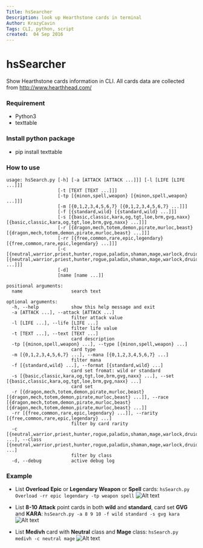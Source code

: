 ```yaml
---
Title: hsSearcher
Description: look up Hearthstone cards in terminal
Author: KrazyCavin
Tags: CLI, python, script
created:  04 Sep 2016
---
```


hsSearcher
==========
Show Hearthstone cards information in CLI. All cards data are collected from http://www.hearthhead.com/

### Requirement
* Python3
* texttable

### Install python package
* pip install texttable

### How to use
```
usage: hsSearch.py [-h] [-a [ATTACK [ATTACK ...]]] [-l [LIFE [LIFE ...]]]
                   [-t [TEXT [TEXT ...]]]
                   [-tp [{minon,spell,weapon} [{minon,spell,weapon} ...]]]
                   [-m [{0,1,2,3,4,5,6,7} [{0,1,2,3,4,5,6,7} ...]]]
                   [-f [{standard,wild} [{standard,wild} ...]]]
                   [-s [{basic,classic,kara,og,tgt,loe,brm,gvg,naxx} [{basic,classic,kara,og,tgt,loe,brm,gvg,naxx} ...]]]
                   [-r [{dragon,mech,totem,demon,pirate,murloc,beast} [{dragon,mech,totem,demon,pirate,murloc,beast} ...]]]
                   [-rr [{free,common,rare,epic,legendary} [{free,common,rare,epic,legendary} ...]]]
                   [-c [{neutral,warrior,priest,hunter,rogue,paladin,shaman,mage,warlock,druid} [{neutral,warrior,priest,hunter,rogue,paladin,shaman,mage,warlock,druid} ...]]]
                   [-d]
                   [name [name ...]]

positional arguments:
  name                  search text

optional arguments:
  -h, --help            show this help message and exit
  -a [ATTACK ...], --attack [ATTACK ...]
                        filter attack value
  -l [LIFE ...], --life [LIFE ...]
                        filter life value
  -t [TEXT ...], --text [TEXT ...]
                        card description
  -tp [{minon,spell,weapon} ...], --type [{minon,spell,weapon} ...]
                        card type
  -m [{0,1,2,3,4,5,6,7} ...], --mana [{0,1,2,3,4,5,6,7} ...]
                        filter mana
  -f [{standard,wild} ...], --format [{standard,wild} ...]
                        card set fromat: wild or standard
  -s [{basic,classic,kara,og,tgt,loe,brm,gvg,naxx} ...], --set [{basic,classic,kara,og,tgt,loe,brm,gvg,naxx} ...]
                        card set
  -r [{dragon,mech,totem,demon,pirate,murloc,beast} [{dragon,mech,totem,demon,pirate,murloc,beast} ...]], --race [{dragon,mech,totem,demon,pirate,murloc,beast} [{dragon,mech,totem,demon,pirate,murloc,beast} ...]]
  -rr [{free,common,rare,epic,legendary} ...]], --rarity [{free,common,rare,epic,legendary} ...]
                        filter by card rarity
  -c [{neutral,warrior,priest,hunter,rogue,paladin,shaman,mage,warlock,druid} ...], --class [{neutral,warrior,priest,hunter,rogue,paladin,shaman,mage,warlock,druid} ...]
                        filter by class
  -d, --debug           active debug log
```

### Example
* List **Overload Epic** or **Legendary** **Weapon** or **Spell** cards: ```hsSearch.py Overload -rr epic legendary -tp weapon spell```
![Alt text](https://github.com/KrazyCavin/hsSearch/blob/master/example/usage1.png "use case 1")

* List **8-10 Attack** point cards in both **wild** and **standard**, card set **GVG** and **KARA**: ```hsSearch.py -a 8 9 10 -f wild standard -s gvg kara```
![Alt text](https://github.com/KrazyCavin/hsSearch/blob/master/example/usage2.png "use case 2")

* List **Medivh** card with **Neutral** class and **Mage** class: ```hsSearch.py medivh -c neutral mage```
![Alt text](https://github.com/KrazyCavin/hsSearch/blob/master/example/usage2.png "use case 3")
